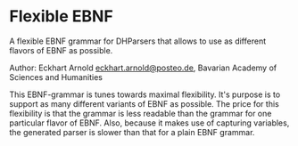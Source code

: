 # Flexible EBNF

A flexible EBNF grammar for DHParsers that allows to use 
as different flavors of EBNF as possible.

Author: Eckhart Arnold <eckhart.arnold@posteo.de>, 
        Bavarian Academy of Sciences and Humanities


This EBNF-grammar is tunes towards maximal flexibility. It's purpose is 
to support as many different variants of EBNF as possible. The price
for this flexibility is that the grammar is less readable than the
grammar for one particular flavor of EBNF. Also, because it makes use
of capturing variables, the generated parser is slower than that for
a plain EBNF grammar.

